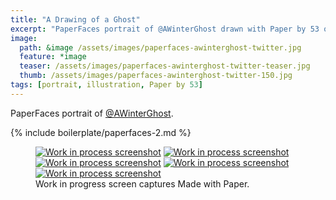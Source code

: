 ```yaml
---
title: "A Drawing of a Ghost"
excerpt: "PaperFaces portrait of @AWinterGhost drawn with Paper by 53 on an iPad."
image: 
  path: &image /assets/images/paperfaces-awinterghost-twitter.jpg 
  feature: *image
  teaser: /assets/images/paperfaces-awinterghost-twitter-teaser.jpg
  thumb: /assets/images/paperfaces-awinterghost-twitter-150.jpg
tags: [portrait, illustration, Paper by 53]
---
```


PaperFaces portrait of [@AWinterGhost](http://twitter.com/AWinterGhost).

{% include boilerplate/paperfaces-2.md %}

<figure class="third">
  <a href="{{ site.url }}/assets/images/paperfaces-awinterghost-process-1-lg.jpg"><img src="{{ site.url }}/assets/images/paperfaces-awinterghost-process-1-600.jpg" alt="Work in process screenshot"></a>
  <a href="{{ site.url }}/assets/images/paperfaces-awinterghost-process-2-lg.jpg"><img src="{{ site.url }}/assets/images/paperfaces-awinterghost-process-2-600.jpg" alt="Work in process screenshot"></a>
  <a href="{{ site.url }}/assets/images/paperfaces-awinterghost-process-3-lg.jpg"><img src="{{ site.url }}/assets/images/paperfaces-awinterghost-process-3-600.jpg" alt="Work in process screenshot"></a>
  <a href="{{ site.url }}/assets/images/paperfaces-awinterghost-process-4-lg.jpg"><img src="{{ site.url }}/assets/images/paperfaces-awinterghost-process-4-600.jpg" alt="Work in process screenshot"></a>
  <a href="{{ site.url }}/assets/images/paperfaces-awinterghost-process-5-lg.jpg"><img src="{{ site.url }}/assets/images/paperfaces-awinterghost-process-5-600.jpg" alt="Work in process screenshot"></a>
  <figcaption>Work in progress screen captures Made with Paper.</figcaption>
</figure>
